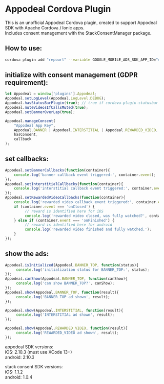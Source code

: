 # Appodeal Cordova Plugin

This is an unofficial Appodeal Cordova plugin, created to support Appodeal SDK with Apache Cordova / Ionic apps.<br>
Includes consent management with the StackConsentManager package.

## How to use:

```bash
cordova plugin add "repourl" --variable GOOGLE_MOBILE_ADS_SDK_APP_ID="ca-app-pub-xxxx~yyyy"
```

## initialize with consent management (GDPR requirement):

```javascript
let Appodeal = window['plugins'].Appodeal;
Appodeal.setLogLevel(Appodeal.LogLevel.DEBUG);
Appodeal.hasStatusBarPlugin(true); // true if cordova-plugin-statusbar is present in the app
Appodeal.muteVideosIfCallsMuted(true);
Appodeal.setBannerOverLap(true);

Appodeal.manageConsent(
    "Appodeal App Key",
    Appodeal.BANNER | Appodeal.INTERSTITIAL | Appodeal.REWARDED_VIDEO,
    hasConsent,
    callback
);
```

## set callbacks:

```javascript
Appodeal.setBannerCallbacks(function(container){
    console.log('banner callback event triggered:', container.event);
});
Appodeal.setInterstitialCallbacks(function(container){
    console.log('interstitial callback event triggered:', container.event);
});
Appodeal.setRewardedVideoCallbacks(function(container){
    console.log('rewarded video callback event triggered:', container.event);
    if (container.event === 'onClosed') {
         // reward is identified here for iOS
         console.log('rewarded video closed, was fully watched?', container.wasFullyWatched);
    } else if (container.event === 'onFinished') {
         // reward is identified here for android
         console.log('rewarded video finished and fully watched.');
    }
});
```

## show the ads:

```javascript
Appodeal.isInitialized(Appodeal.BANNER_TOP, function(status){
     console.log('initialization status for BANNER_TOP:', status);
});
Appodeal.canShow(Appodeal.BANNER_TOP, function(canShow){
     console.log('can show BANNER_TOP?', canShow);
});
Appodeal.show(Appodeal.BANNER_TOP, function(result){
     console.log('BANNER_TOP ad shown', result);
});

Appodeal.show(Appodeal.INTERSTITIAL, function(result){
     console.log('INTERSTITIAL ad shown', result);
});

Appodeal.show(Appodeal.REWARDED_VIDEO, function(result){
     console.log('REWARDED_VIDEO ad shown', result);
});
```

appodeal SDK versions:<br>
iOS: 2.10.3 (must use XCode 13+)<br>
android: 2.10.3

stack consent SDK versions:<br>
iOS: 1.1.2<br>
android: 1.0.4